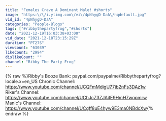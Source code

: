 ```yaml
---
title: "Females Crave A Dominant Male! #shorts"
image: "https:\/\/i.ytimg.com\/vi\/4pNhygD-DaA\/hqdefault.jpg"
vid_id: "4pNhygD-DaA"
categories: "People-Blogs"
tags: ["#ribbythepartyfrog","#shorts"]
date: "2021-12-19T16:03:38+03:00"
vid_date: "2021-12-18T23:15:29Z"
duration: "PT27S"
viewcount: "63039"
likeCount: "2994"
dislikeCount: ""
channel: "Ribby The Party Frog"
---
```

{% raw %}Ribby's Booze Bank: paypal.com/paypalme/Ribbythepartyfrog?locale.x=en_US Chronic Channel: <a rel="nofollow" target="blank" href="https://www.youtube.com/channel/UCQFmMdigU77jb2nFs3DAz1w">https://www.youtube.com/channel/UCQFmMdigU77jb2nFs3DAz1w</a><br />Riker's Channel: <a rel="nofollow" target="blank" href="https://www.youtube.com/channel/UChJcZ3ZJAitE9HmH7wqpmrw">https://www.youtube.com/channel/UChJcZ3ZJAitE9HmH7wqpmrw</a><br />Manic's Channel: <a rel="nofollow" target="blank" href="https://www.youtube.com/channel/UCgff8uE4hyw9E3ma0NBdcXw">https://www.youtube.com/channel/UCgff8uE4hyw9E3ma0NBdcXw</a>{% endraw %}
